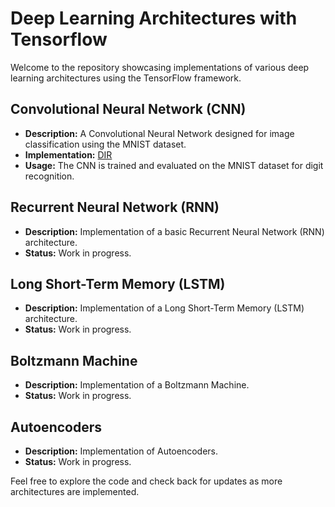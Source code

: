 # Deep Learning Architectures with Tensorflow

Welcome to the repository showcasing implementations of various deep learning architectures using the TensorFlow framework.

## Convolutional Neural Network (CNN)

- **Description:** A Convolutional Neural Network designed for image classification using the MNIST dataset.
- **Implementation:** [DIR](Convolutional_NeuralNetwork_Architecture/mnist_cnn.py)
- **Usage:** The CNN is trained and evaluated on the MNIST dataset for digit recognition.

## Recurrent Neural Network (RNN)

- **Description:** Implementation of a basic Recurrent Neural Network (RNN) architecture.
- **Status:** Work in progress.

## Long Short-Term Memory (LSTM)

- **Description:** Implementation of a Long Short-Term Memory (LSTM) architecture.
- **Status:** Work in progress.

## Boltzmann Machine

- **Description:** Implementation of a Boltzmann Machine.
- **Status:** Work in progress.

## Autoencoders

- **Description:** Implementation of Autoencoders.
- **Status:** Work in progress.

Feel free to explore the code and check back for updates as more architectures are implemented.
